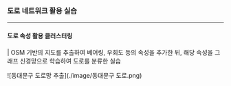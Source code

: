 ### 도로 네트워크 활용 실습
---
#### 도로 속성 활용 클러스터링
| OSM 기반의 지도를 추출하여 베어링, 우회도 등의 속성을 추가한 뒤, 해당 속성을 그래프 신경망으로 학습하여 도로를 분류한 실습

![동대문구 도로망 추출](./image/동대문구 도로.png)
